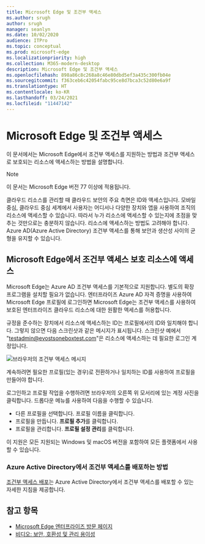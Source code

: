 ```yaml
---
title: Microsoft Edge 및 조건부 액세스
ms.author: srugh
author: srugh
manager: seanlyn
ms.date: 10/02/2020
audience: ITPro
ms.topic: conceptual
ms.prod: microsoft-edge
ms.localizationpriority: high
ms.collection: M365-modern-desktop
description: Microsoft Edge 및 조건부 액세스
ms.openlocfilehash: 898a86c8c268a8c46e80dbd5ef3a435c300fb04e
ms.sourcegitcommit: f363ceb6c42054fabc95ce8d7bca3c52d80e6a9f
ms.translationtype: HT
ms.contentlocale: ko-KR
ms.lasthandoff: 03/24/2021
ms.locfileid: "11447142"
---
```

# <a name="microsoft-edge-and-conditional-access"></a>Microsoft Edge 및 조건부 액세스
  
이 문서에서는 Microsoft Edge에서 조건부 액세스를 지원하는 방법과 조건부 액세스로 보호되는 리소스에 액세스하는 방법을 설명합니다.

> [!NOTE]
> 이 문서는 Microsoft Edge 버전 77 이상에 적용됩니다.

클라우드 리소스를 관리할 때 클라우드 보안의 주요 측면은 ID와 액세스입니다. 모바일 중심, 클라우드 중심 세계에서 사용자는 어디서나 다양한 장치와 앱을 사용하여 조직의 리소스에 액세스할 수 있습니다. 따라서 누가 리소스에 액세스할 수 있는지에 초점을 맞추는 것만으로는 충분하지 않습니다. 리소스에 액세스하는 방법도 고려해야 합니다. Azure AD(Azure Active Directory) 조건부 액세스를 통해 보안과 생산성 사이의 균형을 유지할 수 있습니다.

## <a name="accessing-conditional-access-protected-resources-in-microsoft-edge"></a>Microsoft Edge에서 조건부 액세스 보호 리소스에 액세스

Microsoft Edge는 Azure AD 조건부 액세스를 기본적으로 지원합니다. 별도의 확장 프로그램을 설치할 필요가 없습니다. 엔터프라이즈 Azure AD 자격 증명을 사용하여 Microsoft Edge 프로필에 로그인하면 Microsoft Edge는 조건부 액세스를 사용하여 보호된 엔터프라이즈 클라우드 리소스에 대한 원활한 액세스를 허용합니다.

규정을 준수하는 장치에서 리소스에 액세스하는 ID는 프로필에서의 ID와 일치해야 합니다.  그렇지 않으면 다음 스크린샷과 같은 메시지가 표시됩니다. 스크린샷 예에서 "testadmin@evostsoneboxtest.com"은 리소스에 액세스하는 데 필요한 로그인 계정입니다.

![브라우저의 조건부 액세스 메시지](./media/edge-security/microsoft-edge-security-conditional-access.png)

계속하려면 필요한 프로필(있는 경우)로 전환하거나 일치하는 ID를 사용하여 프로필을 만들어야 합니다.

로그인하고 프로필 작업을 수행하려면 브라우저의 오른쪽 위 모서리에 있는 계정 사진을 클릭합니다. 드롭다운 메뉴를 사용하여 다음을 수행할 수 있습니다.

- 다른 프로필을 선택합니다. 프로필 이름을 클릭합니다.
- 프로필을 만듭니다. **프로필 추가**를 클릭합니다.
- 프로필을 관리합니다. **프로필 설정 관리**를 클릭합니다.

이 지원은 모든 지원되는 Windows 및 macOS 버전을 포함하여 모든 플랫폼에서 사용할 수 있습니다.

### <a name="how-to-deploy-conditional-access-in-azure-active-directory"></a>Azure Active Directory에서 조건부 액세스를 배포하는 방법

[조건부 액세스 배포](/azure/active-directory/conditional-access/plan-conditional-access)는 Azure Active Directory에서 조건부 액세스를 배포할 수 있는 자세한 지침을 제공합니다.

## <a name="see-also"></a>참고 항목

- [Microsoft Edge 엔터프라이즈 방문 페이지](https://aka.ms/EdgeEnterprise)
- [비디오: 보안, 호환성 및 관리 용이성](/microsoft-edge-video-security-compatibility-manageability.md)